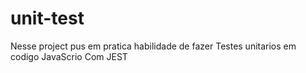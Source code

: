 # unit-test
Nesse project pus em pratica habilidade de fazer Testes unitarios em codigo JavaScrio Com JEST
